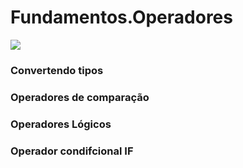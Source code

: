 # Fundamentos.Operadores

<img src=https://4.bp.blogspot.com/_XzNN4if0Ego/S5TocRKI03I/AAAAAAAAAFs/vSwrRpBGDZ0/s400/Operadores-BLOG-Programacao.jpg>

<h3> Convertendo tipos </h3>
<h3 Operadores aritméticos </h3>
<h3> Operadores de comparação </h3>
<h3> Operadores Lógicos </h3>
<h3> Operador condifcional IF </h3>
